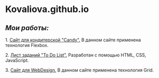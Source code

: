 <h1> Kovaliova.github.io</h1>
  <h2><em>Мои работы:</em></h2>
  <p>1. <a href="https://kovaliova.github.io/Candy/index.html" target="_blank">Сайт для кондитерской "Candy".</a> В данном сайте применена технология Flexbox.</p>
  <p>2. <a href="https://kovaliova.github.io/To%20Do%20List/index.html" target="_blank">Лист заданий "To Do List".</a> Разработан с помощью HTML, CSS, JavaScript.</p>
  <p>3. <a href="https://kovaliova.github.io/grid_webdesign/index.html" target="_blank">Сайт для WebDesign.</a> В данном сайте применена технология Grid.</p>
